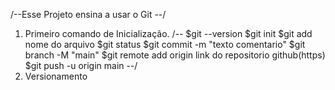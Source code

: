 /--Esse Projeto ensina  a usar o Git --/

1. Primeiro comando de Inicialização.
/-- $git --version 
    $git init 
    $git add nome do arquivo
    $git status 
    $git commit -m "texto comentario"
    $git branch -M "main"
    $git remote add origin link do repositorio github(https)
    $git push -u origin main 
--/    
2. Versionamento 